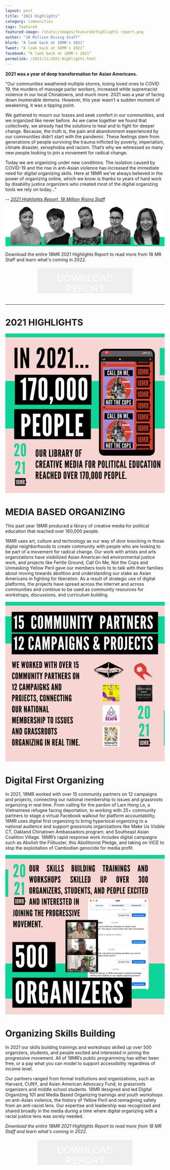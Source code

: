 ```yaml
---
layout: post
title: "2021 Highlights"
category: communities
tags: featured
featured-image: /static/images/featured/highlights report.png
author: "18 Million Rising Staff"
blurb: "A look back at 18MR's 2021"
Tweet: “A look back at 18MR's 2021”
facebook: “A look back at 18MR's 2021”
permalink: /2021/11/2021-Highlights.html
---
```


**2021 was a year of deep transformation for Asian Americans.** 

"Our communities weathered multiple storms, losing loved ones to COVID 19, the murders of massage parlor workers, increased white supremacist violence in our local Chinatowns, and much more. 2021 was a year of facing down inumerable demons. However, this year wasn’t a sudden moment of awakening, it was a tipping point. 

We gathered to mourn our losses and seek comfort in our communities, and we organized like never before. As we came together we found that collectively, we already had the solutions to heal and to fight for deeper change. Because, the truth is, the pain and abandonment experienced by our communities didn’t start with the pandemic. These feelings stem from generations of people surviving the trauma inflicted by poverty, imperialism, climate disaster, xenophobia and racism. That’s why we witnessed so many new people looking to join a movement for radical change.

Today we are organizing under new conditions. The isolation caused by COVID-19 and the rise in anti-Asian violence has increased the immediate need for digital organizing skills. Here at 18MR we’ve always believed in the power of organizing online, which we know is thanks to years of hard work by disability justice organizers who created most of the digital organizing tools we rely on today..."

-- <a href="https://18mr.gumroad.com/l/18MR21"><i>2021 Highlights Report, 18 Million Rising Staff</i></a>

<a href="https://18mr.gumroad.com/l/18MR21"><img src= "/static/images/featured/staff 21.png"></a>


Download the entire 18MR 2021 Highlights Report to read more from 18 MR Staff and learn what's coming in 2022. 

<html>
<head>
<style>
.button {
  border: none;
  color: white;
  padding: 15px 32px;
  text-align: center;
  text-decoration: none;
  display: inline-block;
  font-size: 30px;
  margin: 4px 2px;
  cursor: pointer;
  height:80px;
    width:300px;
}

.button1 {background-color: #E92484; font-family: league-gothic;
  src: url("../static/fonts/leaguegothic-regular-webfont.woff"); } /* Pink */
</style>
</head>
<body>
<center> <a href="https://18mr.gumroad.com/l/18MR21">
<button class="button button1" a href="">DOWNLOAD REPORT</button></a>
</center>
</body>
</html>
<br>

<hr size="3" width="100%" color="pink">  

<h1>2021 HIGHLIGHTS</h1>

<a href="https://18mr.gumroad.com/l/18MR21"><img src= "/static/images/featured/highlights slider 1.png"></a>

<h1>MEDIA BASED ORGANIZING</h1>

This past year 18MR produced a library of creative media for political education that reached over 160,000 people. 

18MR uses art, culture and technology as our way of door knocking in those digital neighborhoods to create community with people who are looking to be part of a movement for radical change. Our work with artists and arts organizations have visibilized Asian American-led environmental justice work, and projects like Fertile Ground, Call On Me, Not the Cops and Unmasking Yellow Peril gave our members tools to to talk with their families about moving towards abolition and understanding our stake as Asian Americans in fighting for liberation. As a result of strategic use of digital platforms, the projects have spread across the internet and across communities and continue to be used as community resources for workshops, discussions, and curriculum building. 

<a href="https://18mr.gumroad.com/l/18MR21"><img src= "/static/images/featured/highlights slider 2.png"></a>

<h1> Digital First Organizing</h1>

In 2021, 18MR worked with over 15 community partners on 12 campaigns and projects, connecting our national membership to issues and grassroots organizing in real time. From calling for the pardon of Lam Hong Le, a Vietnamese refugee facing deportation, to working with 25+ community partners to stage a virtual Facebook walkout for platform accountability, 18MR uses digital first organizing to bring hyperlocal organizing to a national audience and support grassroots organizations like Make Us Visible CT, Oakland Chinatown Ambassadors program, and Southeast Asian Coalition Village. 18MR’s rapid response work includes digital campaigns such as Abolish the Filibuster, this Abolitionist Pledge, and taking on VICE to stop the exploitation of Cambodian genocide for media profit.

<a href="https://18mr.gumroad.com/l/18MR21"><img src= "/static/images/featured/highlights slider 3.png"></a>

<h1>Organizing Skills Building</h1>

In 2021 our skills building trainings and workshops skilled up over 500 organizers, students, and people excited and interested in joining the progressive movement. All of 18MR’s public programming has either been free, or a pay what you can model to support accessibility regardless of income level.

Our partners ranged from formal institutions and organizations, such as Harvard, CUNY, and Asian American Advocacy Fund, to grassroots organizers and middle school students. 18MR designed and led Digital Organizing 101 and Media Based Organizing trainings and youth workshops on anti-Asian violence, the history of Yellow Peril and reimagining safety from an anti-racist lens. Our expertise and leadership was recognized and shared broadly in the media during a time where digital organizing with a racial justice lens was sorely needed.


<i>Download the entire 18MR 2021 Highlights Report to read more from 18 MR Staff and learn what's coming in 2022.</i> 

<html>
<head>
<style>
.button {
  border: none;
  color: white;
  padding: 15px 32px;
  text-align: center;
  text-decoration: none;
  display: inline-block;
  font-size: 30px;
  margin: 4px 2px;
  cursor: pointer;
  height:80px;
    width:300px;
}

.button1 {background-color: #E92484; font-family: league-gothic;
  src: url("../static/fonts/leaguegothic-regular-webfont.woff"); } /* Pink */
</style>
</head>
<body>
<center> <a href="https://18mr.gumroad.com/l/18MR21">
<button class="button button1" a href="">DOWNLOAD REPORT</button></a>
</center>
</body>
</html>
<br>


